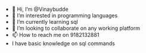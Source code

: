 - 👋 Hi, I’m @Vinaybudde
- 👀 I’m interested in programming languages 
- 🌱 I’m currently learning sql
- 💞️ I’m looking to collaborate on any working platform
- 📫 How to reach me on 9182132881
- I have basic knowledge on sql commands
<!---
Vinaybudde/Vinaybudde is a ✨ special ✨ repository because its `README.md` (this file) appears on your GitHub profile.
You can click the Preview link to take a look at your changes.
--->
